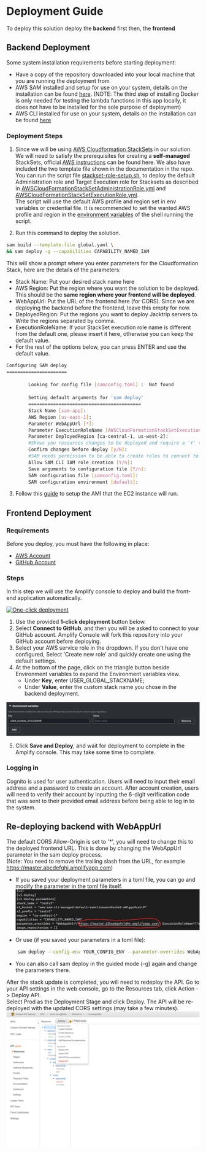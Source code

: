 # Deployment Guide

To deploy this solution deploy the **backend** first then, the **frontend**

## Backend Deployment

Some system installation requirements before starting deployment:

-   Have a copy of the repository downloaded into your local machine that you are running the deployment from
-   AWS SAM installed and setup for use on your system, details on the installation can be found
    [here](https://docs.aws.amazon.com/serverless-application-model/latest/developerguide/serverless-sam-cli-install.html).
    (NOTE: The third step of installing Docker is only needed for testing the lambda functions in this app locally, it
    does not have to be installed for the sole purpose of deployment)
-   AWS CLI installed for use on your system, details on the installation can be found [here](https://aws.amazon.com/cli/)

### Deployment Steps

1. Since we will be using [AWS Cloudformation StackSets](https://docs.aws.amazon.com/awscloudformation/latest/userguide/what-is-cfnstacksets.html) in our solution.
   We will need to satisfy the prerequisites for creating a **self-managed** StackSets, official [AWS instructions](https://docs.aws.amazon.com/AWSCloudFormation/latest/UserGuide/stacksets-prereqs-self-managed.html) can be found here. We also have included the two template file shown in the documentation in the repo.  
   You can run the script file [stackset-role-setup.sh](../stackset-role-setup.sh), to deploy the default Administration role and Target Execution role for Stacksets as described in [AWSCloudFormationStackSetAdministrationRole.yml](../AWSCloudFormationStackSetAdministrationRole.yml) and [AWSCloudFormationStackSetExecutionRole.yml](../AWSCloudFormationStackSetExecutionRole.yml).  
   The script will use the default AWS profile and region set in env variables or credential file. It is recommended to set the wanted AWS profile and region in the [environment variables](https://docs.aws.amazon.com/cli/latest/userguide/cli-configure-envvars.html) of the shell running the script.

<!-- 2. Create an S3 bucket (or use an existing one) to hold the regional.yaml file. This can be achieved using the [AWS web console](https://aws.amazon.com),
   or running this command:

```bash
  aws s3api create-bucket --bucket bucket-name --region region \
  --create-bucket-configuration LocationConstraint=region
```

Make sure your bucket is in the same region where you are going to deploy the solution to. You can also use an existing S3 bucket, just make sure to have the appropiate permissions.

1. Upload the regional.yaml file to the S3 bucket. You can use the web console or run this command from the root of the repository.

```bash
  aws s3api put-object --bucket bucket-name --key regional.yaml --body regional.yaml
```

Take note of the URL your uploaded file is assigned to.
For example https://jacktriptestsourcebucket.s3.ca-central-1.amazonaws.com/regional.yaml -->

2. Run this command to deploy the solution.

```bash
sam build --template-file global.yaml \
&& sam deploy -g --capabilities CAPABILITY_NAMED_IAM
```

This will show a prompt where you enter parameters for the Cloudformation Stack, here are the details of the parameters:

-   Stack Name: Put your desired stack name here
-   AWS Region: Put the region where you want the solution to be deployed. This should be the **same region where your frontend will be deployed**.
-   WebAppUrl: Put the URL of the frontend here (for CORS). Since we are deploying the backend before the frontend, leave this empty for now.
-   DeployedRegion: Put the regions you want to deploy Jacktrip servers to. Write the regions separated by comma.
-   ExecutionRoleName: If your StackSet execution role name is different from the default one, please insert it here, otherwise you can keep the default value.
-   For the rest of the options below, you can press ENTER and use the default value.

```bash
Configuring SAM deploy
======================

        Looking for config file [samconfig.toml] :  Not found

        Setting default arguments for 'sam deploy'
        =========================================
        Stack Name [sam-app]:
        AWS Region [us-east-1]:
        Parameter WebAppUrl [*]:
        Parameter ExecutionRoleName [AWSCloudFormationStackSetExecutionRole]:
        Parameter DeployedRegion [ca-central-1, us-west-2]:
        #Shows you resources changes to be deployed and require a 'Y' to initiate deploy
        Confirm changes before deploy [y/N]:
        #SAM needs permission to be able to create roles to connect to the resources in your template
        Allow SAM CLI IAM role creation [Y/n]:
        Save arguments to configuration file [Y/n]:
        SAM configuration file [samconfig.toml]:
        SAM configuration environment [default]:
```

3. Follow this [guide](AMISetup.md) to setup the AMI that the EC2 instance will run.

## Frontend Deployment

### Requirements

Before you deploy, you must have the following in place:

-   [AWS Account](https://aws.amazon.com/account/)
-   [GitHub Account](https://github.com/)

### Steps

In this step we will use the Amplify console to deploy and build the front-end application automatically.

[![One-click deployment](https://oneclick.amplifyapp.com/button.svg)](https://console.aws.amazon.com/amplify/home#/deploy?repo=https://github.com/UBC-CIC/EC2Ensemble/tree/master)

1. Use the provided **1-click deployment** button below.
2. Select **Connect to GitHub**, and then you will be asked to connect to your GitHub account. Amplify Console will fork this repository into your GitHub account before deploying.
3. Select your AWS service role in the dropdown. If you don't have one configured, Select 'Create new role' and quickly create one using the default settings.
4. At the bottom of the page, click on the triangle button beside Environment variables to expand the Environment variables view.
    - Under **Key**, enter USER_GLOBAL_STACKNAME;
    - Under **Value**, enter the custom stack name you chose in the backend deployment.

![Enter Environmental Variable](./images/deployment/one-click-deploy-envvar.png)

5. Click **Save and Deploy**, and wait for deployment to complete in the Amplify console. This may take some time to complete.

### Logging in

Cognito is used for user authentication. Users will need to input their email address and a password to create an account.
After account creation, users will need to verify their account by inputting the 6-digit verification code that was sent to their provided email address before being able to log in to the system.

## Re-deploying backend with WebAppUrl

The default CORS Allow-Origin is set to '\*', you will need to change this to the deployed frontend URL. This is done by changing the WebAppUrl parameter in the sam deploy process.  
(Note: You need to remove the trailing slash from the URL, for example https://master.abcdefghi.amplifyapp.com)

-   If you saved your deployment parameters in a toml file, you can go and modify the parameter in the toml file itself.  
    ![parameter_override](images/deployment/parameter_override.png)

-   Or use (if you saved your parameters in a toml file):

```bash
	sam deploy --config-env YOUR_CONFIG_ENV --parameter-overrides WebAppUrl=http://your-url-here
```

-   You can also call sam deploy in the guided mode (-g) again and change the parameters there.

After the stack update is completed, you will need to redeploy the API. Go to your API settings in the web console, go to the Resources tab, click Action -> Deploy API.  
Select Prod as the Deployment Stage and click Deploy. The API will be re-deployed with the updated CORS settings (may take a few minutes).
![api_deploy](images/deployment/api_deploy.png)
